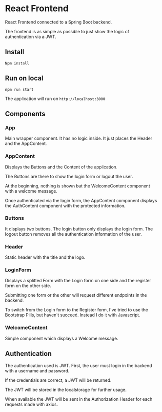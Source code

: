 # React Frontend

React Frontend connected to a Spring Boot backend.

The frontend is as simple as possible to just show the logic of authentication via a JWT.

## Install

```
Npm install
```

## Run on local

```
npm run start
```

The application will run on `http://localhost:3000`

## Components

### App

Main wrapper component. It has no logic inside. It just places the Header and the AppContent.

### AppContent

Displays the Buttons and the Content of the application.

The Buttons are there to show the login form or logout the user.

At the beginning, nothing is shown but the WelcomeContent component with a welcome message.

Once authenticated via the login form, the AppContent component displays the AuthContent component with the protected information.

### Buttons

It displays two buttons. The login button only displays the login form. The logout button removes all the authentication information of the user.

### Header

Static header with the title and the logo.

### LoginForm

Displays a splitted Form with the Login form on one side and the register form on the other side. 

Submitting one form or the other will request different endpoints in the backend.

To switch from the Login form to the Register form, I've tried to use the Bootstrap Pills, but haven't succeed. Instead I do it with Javascript.

### WelcomeContent

Simple component which displays a Welcome message.

## Authentication

The authentication used is JWT. First, the user must login in the backend with a username and password.

If the credentials are correct, a JWT will be returned.

The JWT will be stored in the localstorage for further usage.

When available the JWT will be sent in the Authorization Header for each requests made with axios.
